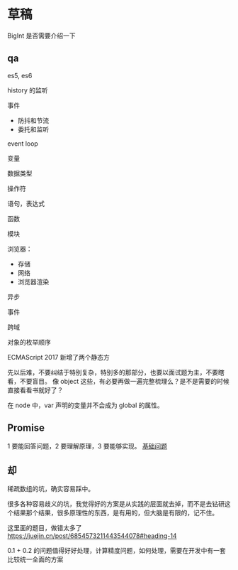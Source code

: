 # 草稿

BigInt 是否需要介绍一下

## qa

es5, es6

history 的监听

事件

- 防抖和节流
- 委托和监听

event loop

变量

数据类型

操作符

语句，表达式

函数

模块

浏览器：

- 存储
- 网络
- 浏览器渲染

异步

事件

跨域

对象的枚举顺序

ECMAScript 2017 新增了两个静态方

先以后难，不要纠结于特别复杂，特别多的那部分，也要以面试题为主，不要瞎看，不要盲目。
像 object 这些，有必要再做一遍完整梳理么？是不是需要的时候直接看看书就好了？

在 node 中，var 声明的变量并不会成为 global 的属性。

## Promise

1 要能回答问题，2 要理解原理，3 要能够实现。
[基础问题](https://juejin.cn/post/6844904077537574919#heading-3)

## 却

稀疏数组的坑，确实容易踩中。

很多各种容易歧义的坑，我觉得好的方案是从实践的层面就去掉，而不是去钻研这个结果那个结果，很多原理性的东西，是有用的，但大脑是有限的，记不住。

这里面的题目，做错太多了
<https://juejin.cn/post/6854573211443544078#heading-14>

0.1 + 0.2 的问题值得好好处理，计算精度问题，如何处理，需要在开发中有一套比较统一全面的方案

